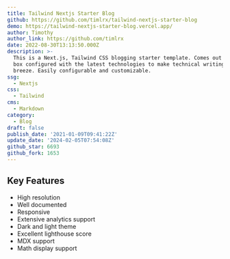 ```yaml
---
title: Tailwind Nextjs Starter Blog
github: https://github.com/timlrx/tailwind-nextjs-starter-blog
demo: https://tailwind-nextjs-starter-blog.vercel.app/
author: Timothy
author_link: https://github.com/timlrx
date: 2022-08-30T13:13:50.000Z
description: >-
  This is a Next.js, Tailwind CSS blogging starter template. Comes out of the
  box configured with the latest technologies to make technical writing a
  breeze. Easily configurable and customizable.
ssg:
  - Nextjs
css:
  - Tailwind
cms:
  - Markdown
category:
  - Blog
draft: false
publish_date: '2021-01-09T09:41:22Z'
update_date: '2024-02-05T07:54:08Z'
github_star: 6693
github_fork: 1653
---
```


## Key Features

- High resolution
- Well documented
- Responsive
- Extensive analytics support
- Dark and light theme
- Excellent lighthouse score
- MDX support
- Math display support
